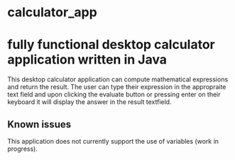 # calculator_app
# fully functional desktop calculator application written in Java


This desktop calculator application can compute mathematical expressions and return the result. The user can type their expression in the appropraite text field and upon clicking the evaluate button or pressing enter on their keyboard it will display the answer in the result textfield.

## Known issues

This application does not currently support the use of variables (work in progress).
